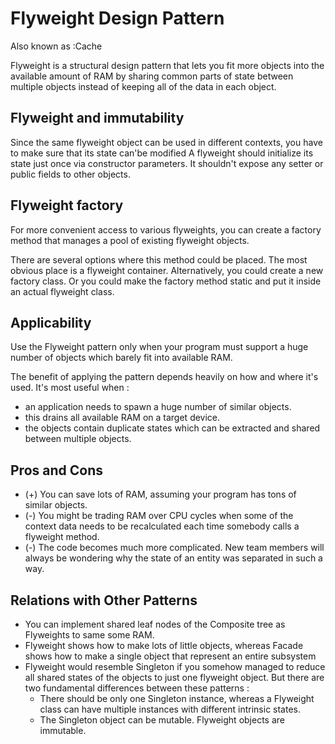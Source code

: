 # Flyweight Design Pattern

Also known as :Cache

Flyweight is a structural design pattern that lets you fit more objects into the available amount of RAM by 
sharing common parts of state between multiple objects instead of keeping all of the data in each object.

## Flyweight and immutability

Since the same flyweight object can be used in different contexts, you have to make sure that its state can'be modified
A flyweight should initialize its state just once via constructor parameters. 
It shouldn't expose any setter or public fields to other objects.

## Flyweight factory

For more convenient access to various flyweights, 
you can create a factory method that manages a pool of existing flyweight objects.


There are several options where this method could be placed. 
The most obvious place is a flyweight container. Alternatively, you could create a new factory class. Or you could make the factory method static and put it inside an actual flyweight class.

## Applicability

Use the Flyweight pattern only when your program must support a huge number of objects which barely fit into available RAM.

The benefit of applying the pattern depends heavily on how and where it's used. It's most useful when :

- an application needs to spawn a huge number of similar objects.
- this drains all available RAM on a target device.
- the objects contain duplicate states which can be extracted and shared between multiple objects.

## Pros and Cons

- (+) You can save lots of RAM, assuming your program has tons of similar objects.
- (-) You might be trading RAM over CPU cycles when some of the context data needs to be recalculated each time somebody calls a flyweight method.
- (-) The code becomes much more complicated. New team members will always be wondering why the state of an entity was separated in such a way.

## Relations with Other Patterns

- You can implement shared leaf nodes of the Composite tree as Flyweights to same some RAM.
- Flyweight shows how to make lots of little objects, whereas Facade shows how to make a single object that represent an entire subsystem
- Flyweight would resemble Singleton if you somehow managed to reduce all shared states of the objects to just one flyweight object.
But there are two fundamental differences between these patterns :
  - There should be only one Singleton instance, whereas a Flyweight class can have multiple instances with different intrinsic states.
  - The Singleton object can be mutable. Flyweight objects are immutable.
